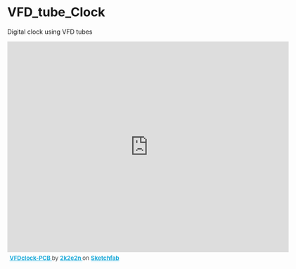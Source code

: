 # VFD_tube_Clock
Digital clock using VFD tubes


<div class="sketchfab-embed-wrapper"> <iframe title="VFDclock-PCB" frameborder="0" allowfullscreen mozallowfullscreen="true" webkitallowfullscreen="true" allow="autoplay; fullscreen; xr-spatial-tracking" xr-spatial-tracking execution-while-out-of-viewport execution-while-not-rendered web-share width="640" height="480" src="https://sketchfab.com/models/f4c496a38b5f4d1abff487f037c3e59c/embed?autostart=1&ui_hint=0&dnt=1"> </iframe> <p style="font-size: 13px; font-weight: normal; margin: 5px; color: #4A4A4A;"> <a href="https://sketchfab.com/3d-models/vfdclock-pcb-f4c496a38b5f4d1abff487f037c3e59c?utm_medium=embed&utm_campaign=share-popup&utm_content=f4c496a38b5f4d1abff487f037c3e59c" target="_blank" rel="nofollow" style="font-weight: bold; color: #1CAAD9;"> VFDclock-PCB </a> by <a href="https://sketchfab.com/2k2e2n?utm_medium=embed&utm_campaign=share-popup&utm_content=f4c496a38b5f4d1abff487f037c3e59c" target="_blank" rel="nofollow" style="font-weight: bold; color: #1CAAD9;"> 2k2e2n </a> on <a href="https://sketchfab.com?utm_medium=embed&utm_campaign=share-popup&utm_content=f4c496a38b5f4d1abff487f037c3e59c" target="_blank" rel="nofollow" style="font-weight: bold; color: #1CAAD9;">Sketchfab</a></p></div>